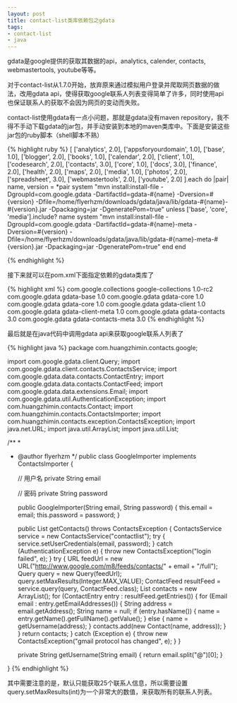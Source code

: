 ```yaml
---
layout: post
title: contact-list类库依赖包之gdata
tags:
- contact-list
- java
---
```

gdata是google提供的获取其数据的api，analytics, calender, contacts, webmastertools, youtube等等。

对于contact-list从1.7.0开始，放弃原来通过模拟用户登录并爬取网页数据的做法，改用gdata api，使得获取google联系人列表变得简单了许多，同时使用api也保证联系人的获取不会因为网页的变动而失败。

contact-list使用gdata有一点小问题，那就是gdata没有maven repository，我不得不手动下载gdata的jar包，并手动安装到本地的maven类库中。下面是安装这些jar包的ruby脚本（shell脚本不熟）

{% highlight ruby %}
[
  ['analytics', 2.0],
  ['appsforyourdomain', 1.0],
  ['base', 1.0],
  ['blogger', 2.0],
  ['books', 1.0],
  ['calendar', 2.0],
  ['client', 1.0],
  ['codesearch', 2.0],
  ['contacts', 3.0],
  ['core', 1.0],
  ['docs', 3.0],
  ['finance', 2.0],
  ['health', 2.0],
  ['maps', 2.0],
  ['media', 1.0],
  ['photos', 2.0],
  ['spreadsheet', 3.0],
  ['webmastertools', 2.0],
  ['youtube', 2.0]
].each do |pair|
  name, version = *pair
  system "mvn install:install-file -DgroupId=com.google.gdata -DartifactId=gdata-#{name} -Dversion=#{version} -Dfile=/home/flyerhzm/downloads/gdata/java/lib/gdata-#{name}-#{version}.jar -Dpackaging=jar -DgeneratePom=true"
  unless ['base', 'core', 'media'].include? name
    system "mvn install:install-file -DgroupId=com.google.gdata -DartifactId=gdata-#{name}-meta -Dversion=#{version} -Dfile=/home/flyerhzm/downloads/gdata/java/lib/gdata-#{name}-meta-#{version}.jar -Dpackaging=jar -DgeneratePom=true"
  end
end

{% endhighlight %}

接下来就可以在pom.xml下面指定依赖的gdata类库了

{% highlight xml %}
<dependency>
    <groupid>com.google.collections</groupid>
    <artifactid>google-collections</artifactid>
    <version>1.0-rc2</version>
</dependency>
<dependency>
    <groupid>com.google.gdata</groupid>
    <artifactid>gdata-base</artifactid>
    <version>1.0</version>
</dependency>
<dependency>
    <groupid>com.google.gdata</groupid>
    <artifactid>gdata-core</artifactid>
    <version>1.0</version>
</dependency>
<dependency>
    <groupid>com.google.gdata</groupid>
    <artifactid>gdata-core</artifactid>
    <version>1.0</version>
</dependency>
<dependency>
    <groupid>com.google.gdata</groupid>
    <artifactid>gdata-client</artifactid>
    <version>1.0</version>
</dependency>
<dependency>
    <groupid>com.google.gdata</groupid>
    <artifactid>gdata-client-meta</artifactid>
    <version>1.0</version>
</dependency>
<dependency>
    <groupid>com.google.gdata</groupid>
    <artifactid>gdata-contacts</artifactid>
    <version>3.0</version>
</dependency>
<dependency>
    <groupid>com.google.gdata</groupid>
    <artifactid>gdata-contacts-meta</artifactid>
    <version>3.0</version>
</dependency>
{% endhighlight %}

最后就是在java代码中调用gdata api来获取google联系人列表了

{% highlight java %}
package com.huangzhimin.contacts.google;

import com.google.gdata.client.Query;
import com.google.gdata.client.contacts.ContactsService;
import com.google.gdata.data.contacts.ContactEntry;
import com.google.gdata.data.contacts.ContactFeed;
import com.google.gdata.data.extensions.Email;
import com.google.gdata.util.AuthenticationException;
import com.huangzhimin.contacts.Contact;
import com.huangzhimin.contacts.ContactsImporter;
import com.huangzhimin.contacts.exception.ContactsException;
import java.net.URL;
import java.util.ArrayList;
import java.util.List;

/**
 *
 * @author flyerhzm
 */
public class GoogleImporter implements ContactsImporter {

    // 用户名
    private String email

    // 密码
    private String password

    public GoogleImporter(String email, String password) {
        this.email = email;
        this.password = password;
    }

    public List getContacts() throws ContactsException {
        ContactsService service = new ContactsService("contactlist");
        try {
            service.setUserCredentials(email, password);
        } catch (AuthenticationException e) {
            throw new ContactsException("login failed", e);
        }
        try {
            URL feedUrl = new URL("http://www.google.com/m8/feeds/contacts/" + email + "/full");
            Query query = new Query(feedUrl);
            query.setMaxResults(Integer.MAX_VALUE);
            ContactFeed resultFeed = service.query(query, ContactFeed.class);
            List contacts = new ArrayList();
            for (ContactEntry entry : resultFeed.getEntries()) {
                for (Email email : entry.getEmailAddresses()) {
                    String address = email.getAddress();
                    String name = null;
                    if (entry.hasName()) {
                        name = entry.getName().getFullName().getValue();
                    } else {
                        name = getUsername(address);
                    }
                    contacts.add(new Contact(name, address));
                }
            }
            return contacts;
        } catch (Exception e) {
            throw new ContactsException("gmail protocol has changed", e);
        }
    }

    private String getUsername(String email) {
        return email.split("@")[0];
    }

}
{% endhighlight %}

其中需要注意的是，默认只能获取25个联系人信息，所以需要设置query.setMaxResults(int)为一个非常大的数值，来获取所有的联系人列表。

